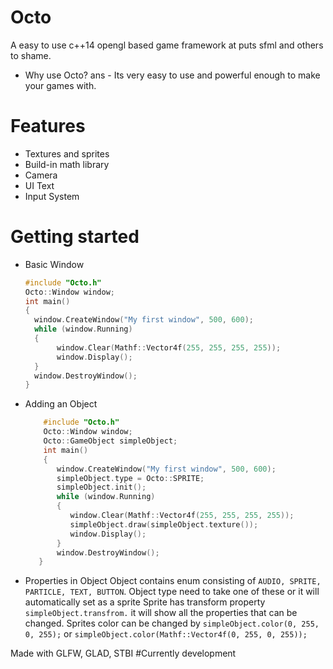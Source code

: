 # Octo
A easy to use c++14 opengl based game framework at puts sfml and others to shame.

* Why use Octo?
ans - Its very easy to use and powerful enough to make your games with.

# Features
  * Textures and sprites
  * Build-in math library
  * Camera
  * UI Text
  * Input System

# Getting started
  * Basic Window
    ```cpp
    #include "Octo.h"
    Octo::Window window;
    int main()
    {
      window.CreateWindow("My first window", 500, 600);
      while (window.Running)
      {
           window.Clear(Mathf::Vector4f(255, 255, 255, 255));
           window.Display();
      }
      window.DestroyWindow();
    }
    ```
 * Adding an Object
   ```cpp
       #include "Octo.h"
       Octo::Window window;
       Octo::GameObject simpleObject;
       int main()
       {
          window.CreateWindow("My first window", 500, 600);
          simpleObject.type = Octo::SPRITE;
          simpleObject.init();
          while (window.Running)
          {
             window.Clear(Mathf::Vector4f(255, 255, 255, 255));
             simpleObject.draw(simpleObject.texture());
             window.Display();
          }
          window.DestroyWindow();
      }
   ```
* Properties in Object
  Object contains enum consisting of ```AUDIO, SPRITE, PARTICLE, TEXT, BUTTON```.
  Object type need to take one of these or it will automatically set as a sprite
  Sprite has transform property ```simpleObject.transfrom.``` it will show all the properties that can be changed.
  Sprites color can be changed by ```simpleObject.color(0, 255, 0, 255);``` or ```simpleObject.color(Mathf::Vector4f(0, 255, 0, 255));```

Made with GLFW, GLAD, STBI
#Currently development
